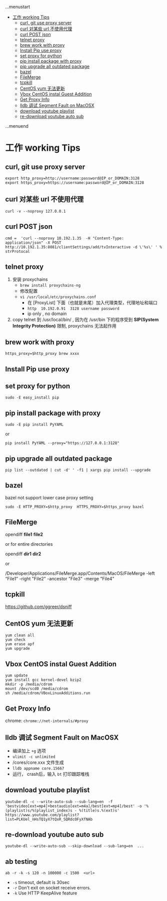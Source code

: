 ...menustart

 - [工作 working Tips](#5e36152a2ca8486c6434db9265f0a638)
     - [curl, git use proxy server](#a96aeb959a8752f7651b158432def768)
     - [curl 对某些 url 不使用代理](#b679a9a1692cc49ba9e914809bbe4f66)
     - [curl POST json](#6e7f57f08bd46f2974f740a03f93d823)
     - [telnet proxy](#345083ba0f34a9b30e91bb1e37094517)
     - [brew work with proxy](#9158a77bfc692a7ddb411e8c41776b56)
     - [Install Pip use proxy](#e6674e04c08bcf49fad7d19ca0d8a4bd)
     - [set proxy for python](#7c3ae4a79fa7e554e876889719101165)
     - [pip install package with proxy](#762fac82abbaaf86cfc10780f5b7cc58)
     - [pip upgrade all outdated package](#1bca9692962e3deeda270ab8db1b80f2)
     - [bazel](#24ef4c36ec66c15ef9f0c96fe27c0e0b)
     - [FileMerge](#19a991a87a69e4435918f98d2ffc8421)
     - [tcpkill](#0dcd3e0e4377857453bb9a2db4a20139)
     - [CentOS yum 无法更新](#16c9778b7075982cf3d39ff738d292f0)
     - [Vbox CentOS instal Guest Addition](#0afd0f413908f4cc7cddd138dde0ddd6)
     - [Get Proxy Info](#ca07600a3602fddc156831a6716fae12)
     - [lldb 调试 Segment Fault on MacOSX](#93bc8417f2018ae4424cbad9060081fa)
     - [download youtube playlist](#dd3177fffb44df0088f08893f1e8b000)
     - [re-download youtube auto sub](#a86e10fc913cd54076f6a27289d1d713)

...menuend


<h2 id="5e36152a2ca8486c6434db9265f0a638"></h2>

# 工作 working Tips

<h2 id="a96aeb959a8752f7651b158432def768"></h2>

## curl, git use proxy server

```
export http_proxy=http://username:password@IP_or_DOMAIN:3128
export https_proxy=https://username:password@IP_or_DOMAIN:3128
```

<h2 id="b679a9a1692cc49ba9e914809bbe4f66"></h2>

## curl 对某些 url 不使用代理

```
curl -v --noproxy 127.0.0.1
```

<h2 id="6e7f57f08bd46f2974f740a03f93d823"></h2>

## curl POST json

```
cmd =  'curl --noproxy 10.192.1.35  -H "Content-Type: application/json" -X POST  http://10.192.1.35:8081/clientSettings/add/tvInteractive -d \'%s\' ' %   strProtocal
```

<h2 id="345083ba0f34a9b30e91bb1e37094517"></h2>

## telnet proxy

1. 安装 proxychains
    - `brew install proxychains-ng` 
    - 修改配置
    - `vi /usr/local/etc/proxychains.conf`
        - 在 [ProxyList] 下面（也就是末尾）加入代理类型，代理地址和端口
        - `http  10.192.0.91  3128 username password`
        - ip only , no domain
2. copy telnet 到 /usr/local/bin/ , 因为在 /usr/bin 下的程序受到 **SIP(System Integrity Protection)** 限制, proxychains 无法起作用


<h2 id="9158a77bfc692a7ddb411e8c41776b56"></h2>

## brew work with proxy

```
https_proxy=$http_proxy brew xxxx
```

<h2 id="e6674e04c08bcf49fad7d19ca0d8a4bd"></h2>

## Install Pip use proxy
<h2 id="7c3ae4a79fa7e554e876889719101165"></h2>

## set proxy for python

```
sudo -E easy_install pip
```

<h2 id="762fac82abbaaf86cfc10780f5b7cc58"></h2>

## pip install package with proxy

```
sudo -E pip install PyYAML
```

or 

```
pip install PyYAML --proxy="https://127.0.0.1:3128"
```

<h2 id="1bca9692962e3deeda270ab8db1b80f2"></h2>

## pip upgrade all outdated package

```
pip list --outdated | cut -d' ' -f1 | xargs pip install --upgrade
```

<h2 id="24ef4c36ec66c15ef9f0c96fe27c0e0b"></h2>

## bazel 

bazel not support lower case proxy setting

```
sudo -E HTTP_PROXY=$http_proxy  HTTPS_PROXY=$https_proxy bazel 
```

<h2 id="19a991a87a69e4435918f98d2ffc8421"></h2>

## FileMerge

opendiff **file1** **file2**

or for entire directories

opendiff **dir1** **dir2**

or 

/Developer/Applications/FileMerge.app/Contents/MacOS/FileMerge -left “File1” -right "File2" -ancestor "File3" -merge "File4"



<h2 id="0dcd3e0e4377857453bb9a2db4a20139"></h2>

## tcpkill

https://github.com/ggreer/dsniff

<h2 id="16c9778b7075982cf3d39ff738d292f0"></h2>

## CentOS yum 无法更新 

```
yum clean all
yum check
yum erase apf
yum upgrade
```

<h2 id="0afd0f413908f4cc7cddd138dde0ddd6"></h2>

## Vbox CentOS instal Guest Addition

```
yum update
yum install gcc kernel-devel bzip2
mkdir -p /media/cdrom
mount /dev/scd0 /media/cdrom
sh /media/cdrom/VBoxLinuxAdditions.run
```

<h2 id="ca07600a3602fddc156831a6716fae12"></h2>

## Get Proxy Info

chrome: `chrome://net-internals/#proxy`


<h2 id="93bc8417f2018ae4424cbad9060081fa"></h2>

## lldb 调试 Segment Fault on MacOSX
 
 - 编译加上 `+g` 选项
 - `ulimit -c unlimited`
 - /cores/core.xxx 文件生成
 - `lldb appname core.15667`
 - 运行， crash后，输入 `bt` 打印跟踪堆栈


<h2 id="dd3177fffb44df0088f08893f1e8b000"></h2>

## download youtube playlist

```
youtube-dl -c --write-auto-sub --sub-lang=en  -f 'bestvideo[ext=mp4]+bestaudio[ext=m4a]/best[ext=mp4]/best' -o '%(playlist)s/%(playlist_index)s - %(title)s.%(ext)s' https://www.youtube.com/playlist?list=PLKUel_nHsTQ1yX7tQxR_SQRdcOFyXfNAb
```

<h2 id="a86e10fc913cd54076f6a27289d1d713"></h2>

## re-download youtube auto sub

```
youtube-dl --write-auto-sub --skip-download --sub-lang=en  ...
```
 
## ab testing 

```
ab -r -k -s 120 -n 100000 -c 1500  <url>
```

 - `-s`  timeout, default is 30sec
 - `-r`  Don't exit on socket receive errors.
 - `-k`  Use HTTP KeepAlive feature


 
